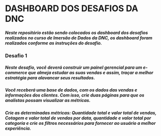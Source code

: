 # DASHBOARD DOS DESAFIOS DA DNC

##### Neste repositório estão sendo colocados os dashboard dos desafios realizados no curso de Imersão de Dados da DNC, os dashboard foram realizados conforme as instruções do desafio.

### Desafio 1
##### Neste desafio, você deverá construir um painel gerencial para um e-commerce que almeja estudar as suas vendas e assim, traçar a melhor estratégia para alavancar seus resultados.
##### Você receberá uma base de dados, com os dados das vendas e informações dos clientes. Com isso, crie duas páginas para que os analistas possam visualizar as métricas.
##### Crie as determinadas métricas: Quantidade total e valor total de vendas, Cotagem e valor total de vendas por data, quantidade e valor total por categoria e crie os filtros necessários para fornecer ao usuário a melhor experiência. 
